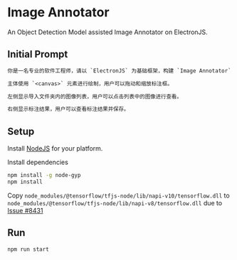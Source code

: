 
# Image Annotator

An Object Detection Model assisted Image Annotator on ElectronJS.

## Initial Prompt

```txt
你是一名专业的软件工程师，请以 `ElectronJS` 为基础框架，构建 `Image Annotator` 应用程序，该程序允许用户对图像进行标注，并保存标注结果。首先，以 `Bounding Box` 作为主要标注形式。

主体使用 `<canvas>` 元素进行绘制，用户可以拖动和缩放标注框。

左侧显示导入文件夹内的图像列表，用户可以点击列表中的图像进行查看。

右侧显示标注结果，用户可以查看标注结果并保存。
```

## Setup

Install [NodeJS](https://nodejs.org/en/download/) for your platform.

Install dependencies

```sh
npm install -g node-gyp
npm install
```

Copy `node_modules/@tensorflow/tfjs-node/lib/napi-v10/tensorflow.dll`
to `node_modules/@tensorflow/tfjs-node/lib/napi-v8/tensorflow.dll`
due to [Issue #8431](https://github.com/tensorflow/tfjs/issues/8431)

## Run

```sh
npm run start
```
